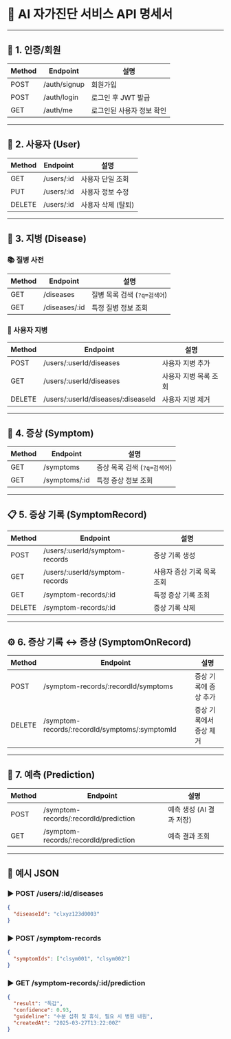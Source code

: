 # 📘 AI 자가진단 서비스 API 명세서

---

## 🔐 1. 인증/회원

| Method | Endpoint       | 설명                        |
|--------|----------------|-----------------------------|
| POST   | /auth/signup   | 회원가입                   |
| POST   | /auth/login    | 로그인 후 JWT 발급         |
| GET    | /auth/me       | 로그인된 사용자 정보 확인   |

---

## 👤 2. 사용자 (User)

| Method | Endpoint        | 설명                        |
|--------|-----------------|-----------------------------|
| GET    | /users/:id      | 사용자 단일 조회            |
| PUT    | /users/:id      | 사용자 정보 수정            |
| DELETE | /users/:id      | 사용자 삭제 (탈퇴)          |

---

## 💊 3. 지병 (Disease)

### 📚 질병 사전

| Method | Endpoint         | 설명                          |
|--------|------------------|-------------------------------|
| GET    | /diseases        | 질병 목록 검색 (`?q=검색어`) |
| GET    | /diseases/:id    | 특정 질병 정보 조회           |

### 👤 사용자 지병

| Method | Endpoint                             | 설명                      |
|--------|--------------------------------------|---------------------------|
| POST   | /users/:userId/diseases              | 사용자 지병 추가          |
| GET    | /users/:userId/diseases              | 사용자 지병 목록 조회     |
| DELETE | /users/:userId/diseases/:diseaseId   | 사용자 지병 제거          |

---

## 🤒 4. 증상 (Symptom)

| Method | Endpoint         | 설명                          |
|--------|------------------|-------------------------------|
| GET    | /symptoms        | 증상 목록 검색 (`?q=검색어`) |
| GET    | /symptoms/:id    | 특정 증상 정보 조회           |

---

## 📋 5. 증상 기록 (SymptomRecord)

| Method | Endpoint                              | 설명                            |
|--------|---------------------------------------|---------------------------------|
| POST   | /users/:userId/symptom-records        | 증상 기록 생성                  |
| GET    | /users/:userId/symptom-records        | 사용자 증상 기록 목록 조회      |
| GET    | /symptom-records/:id                  | 특정 증상 기록 조회             |
| DELETE | /symptom-records/:id                  | 증상 기록 삭제                  |

---

## ⚙️ 6. 증상 기록 ↔ 증상 (SymptomOnRecord)

| Method | Endpoint                                               | 설명                    |
|--------|--------------------------------------------------------|-------------------------|
| POST   | /symptom-records/:recordId/symptoms                    | 증상 기록에 증상 추가   |
| DELETE | /symptom-records/:recordId/symptoms/:symptomId         | 증상 기록에서 증상 제거 |

---

## 🧠 7. 예측 (Prediction)

| Method | Endpoint                                      | 설명                             |
|--------|-----------------------------------------------|----------------------------------|
| POST   | /symptom-records/:recordId/prediction         | 예측 생성 (AI 결과 저장)        |
| GET    | /symptom-records/:recordId/prediction         | 예측 결과 조회                   |

---

## 📌 예시 JSON

### ▶ POST /users/:id/diseases

```json
{
  "diseaseId": "clxyz123d0003"
}
```

### ▶ POST /symptom-records

```json
{
  "symptomIds": ["clsym001", "clsym002"]
}
```

### ▶ GET /symptom-records/:id/prediction

```json
{
  "result": "독감",
  "confidence": 0.93,
  "guideline": "수분 섭취 및 휴식, 필요 시 병원 내원",
  "createdAt": "2025-03-27T13:22:00Z"
}
```
